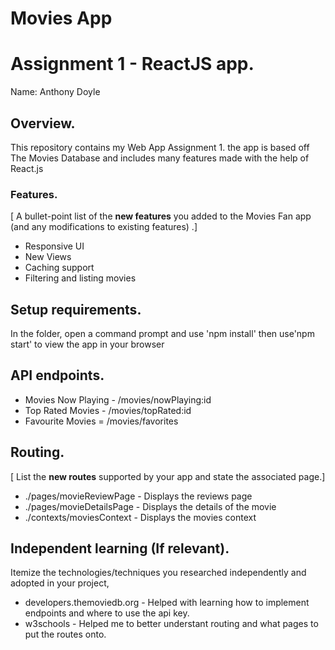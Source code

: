 # Movies App
# Assignment 1 - ReactJS app.

Name: Anthony Doyle

## Overview.

This repository contains my Web App Assignment 1. the app is based off The Movies Database and includes many features made with the help of React.js

### Features.
[ A bullet-point list of the __new features__ you added to the Movies Fan app (and any modifications to existing features) .]

+ Responsive UI
+ New Views
+ Caching support
+ Filtering and listing movies


## Setup requirements.

In the folder, open a command prompt and use 'npm install' then use'npm start' to view the app in your browser

## API endpoints.

+ Movies Now Playing - /movies/nowPlaying:id
+ Top Rated Movies - /movies/topRated:id
+ Favourite Movies = /movies/favorites

## Routing.

[ List the __new routes__ supported by your app and state the associated page.]

+ ./pages/movieReviewPage - Displays the reviews page
+ ./pages/movieDetailsPage - Displays the details of the movie
+ ./contexts/moviesContext - Displays the movies context


## Independent learning (If relevant).

Itemize the technologies/techniques you researched independently and adopted in your project, 

- developers.themoviedb.org - Helped with learning how to implement endpoints and where to use the api key.
- w3schools - Helped me to better understant routing and what pages to put the routes onto.
